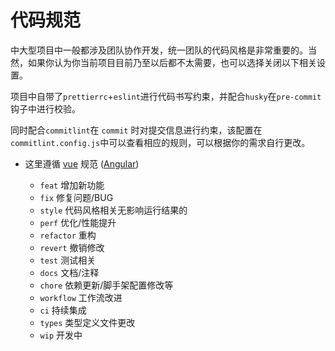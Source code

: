 # 代码规范

中大型项目中一般都涉及团队协作开发，统一团队的代码风格是非常重要的。当然，如果你认为你当前项目目前乃至以后都不太需要，也可以选择关闭以下相关设置。

项目中自带了`prettierrc`+`eslint`进行代码书写约束，并配合`husky`在`pre-commit`钩子中进行校验。

同时配合`commitlint`在 `commit` 时对提交信息进行约束，该配置在`commitlint.config.js`中可以查看相应的规则，可以根据你的需求自行更改。

- 这里遵循 [vue](https://github.com/vuejs/vue/blob/dev/.github/COMMIT_CONVENTION.md) 规范 ([Angular](https://github.com/conventional-changelog/conventional-changelog/tree/master/packages/conventional-changelog-angular))

  - `feat` 增加新功能
  - `fix` 修复问题/BUG
  - `style` 代码风格相关无影响运行结果的
  - `perf` 优化/性能提升
  - `refactor` 重构
  - `revert` 撤销修改
  - `test` 测试相关
  - `docs` 文档/注释
  - `chore` 依赖更新/脚手架配置修改等
  - `workflow` 工作流改进
  - `ci` 持续集成
  - `types` 类型定义文件更改
  - `wip` 开发中
